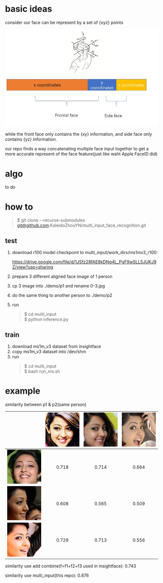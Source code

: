 # basic ideas
consider our face can be represent by a set of {xyz} points

![](./pic/1.jpg)

while the front face only contains the {xy} information, and side face only contains {yz} information.

our repo finds a way concatenating multiple face input together to get a more accurate represent of the face feature(just like waht Apple FaceID did)

# algo

to do 

# how to 
> \$ git clone --recurse-submodules git@github.com:KaleidoZhouYN/multi_input_face_recognition.git

## test

1. download r100 model checkpoint to multi_input/work_dirs/ms1mv3_r100:

    https://drive.google.com/file/d/1JSfz28fAE8kDNg4L_PgF9wSLL5JUKJ9Z/view?usp=sharing

2. prepare 3 different aligned face image of 1 person 

3. cp 3 image into ./demo/p1 and rename 0-3.jpg

4. do the same thing to another person to ./demo/p2

5. run

    > \$ cd multi_input<br>
    > \$ python inference.py

## train
1. download ms1m_v3 dataset from insightface
2. copy ms1m_v3 dataset into /dev/shm
3. run 
    > \$ cd multi_input<br>
    > \$ bash run_ms.sh


# example

similarity between p1 & p2(same person)

|   |![p1_0](./multi_input/demo/p1/0.jpg)|![p1_1](./multi_input/demo/p1/1.jpg)|![p1_2](./multi_input/demo/p1/2.jpg)|
|:-:|:-:|:-:|:-:|
|![p2_0](./multi_input/demo/p2/0.jpg)|0.718 |0.714 | 0.664|
|![p2_1](./multi_input/demo/p2/1.jpg)|0.608 |0.565 | 0.509|
|![p2_2](./multi_input/demo/p2/2.jpg)|0.729 |0.713 | 0.556|

similarity use add combine(f=f1+f2+f3 used in insightface): 0.743

similarity use multi_input(this repo): 0.876